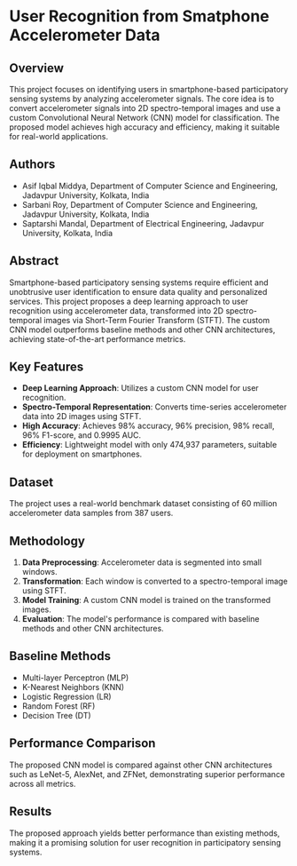 # User Recognition from Smatphone Accelerometer Data

## Overview
This project focuses on identifying users in smartphone-based participatory sensing systems by analyzing accelerometer signals. The core idea is to convert accelerometer signals into 2D spectro-temporal images and use a custom Convolutional Neural Network (CNN) model for classification. The proposed model achieves high accuracy and efficiency, making it suitable for real-world applications.

## Authors
- Asif Iqbal Middya, Department of Computer Science and Engineering, Jadavpur University, Kolkata, India
- Sarbani Roy, Department of Computer Science and Engineering, Jadavpur University, Kolkata, India
- Saptarshi Mandal, Department of Electrical Engineering, Jadavpur University, Kolkata, India

## Abstract
Smartphone-based participatory sensing systems require efficient and unobtrusive user identification to ensure data quality and personalized services. This project proposes a deep learning approach to user recognition using accelerometer data, transformed into 2D spectro-temporal images via Short-Term Fourier Transform (STFT). The custom CNN model outperforms baseline methods and other CNN architectures, achieving state-of-the-art performance metrics.

## Key Features
- **Deep Learning Approach**: Utilizes a custom CNN model for user recognition.
- **Spectro-Temporal Representation**: Converts time-series accelerometer data into 2D images using STFT.
- **High Accuracy**: Achieves 98% accuracy, 96% precision, 98% recall, 96% F1-score, and 0.9995 AUC.
- **Efficiency**: Lightweight model with only 474,937 parameters, suitable for deployment on smartphones.

## Dataset
The project uses a real-world benchmark dataset consisting of 60 million accelerometer data samples from 387 users.

## Methodology
1. **Data Preprocessing**: Accelerometer data is segmented into small windows.
2. **Transformation**: Each window is converted to a spectro-temporal image using STFT.
3. **Model Training**: A custom CNN model is trained on the transformed images.
4. **Evaluation**: The model's performance is compared with baseline methods and other CNN architectures.

## Baseline Methods
- Multi-layer Perceptron (MLP)
- K-Nearest Neighbors (KNN)
- Logistic Regression (LR)
- Random Forest (RF)
- Decision Tree (DT)

## Performance Comparison
The proposed CNN model is compared against other CNN architectures such as LeNet-5, AlexNet, and ZFNet, demonstrating superior performance across all metrics.

## Results
The proposed approach yields better performance than existing methods, making it a promising solution for user recognition in participatory sensing systems.
